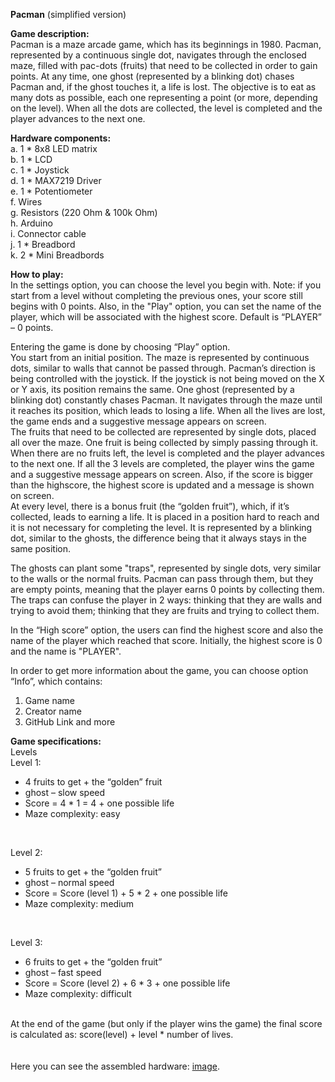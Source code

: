 **Pacman** (simplified version)

**Game description:** <br/>
Pacman is a maze arcade game, which has its beginnings in 1980. Pacman, represented by a continuous single dot, navigates through the enclosed maze, filled with pac-dots (fruits) that need to be collected in order to gain points. At any time, one ghost (represented by a blinking dot) chases Pacman and, if the ghost touches it, a life is lost. The objective is to eat as many dots as possible, each one representing a point (or more, depending on the level). When all the dots are collected, the level is completed and the player advances to the next one.

**Hardware components:** <br/>
a. 1 * 8x8 LED matrix <br/>
b. 1 * LCD <br/>
c. 1 * Joystick<br/>
d. 1 * MAX7219 Driver<br/>
e. 1 * Potentiometer<br/>
f. Wires<br/>
g. Resistors (220 Ohm & 100k Ohm)<br/>
h. Arduino<br/>
i. Connector cable<br/>
j. 1 * Breadbord<br/>
k. 2 * Mini Breadbords<br/> 

**How to play:**<br/>
In the settings option, you can choose the level you begin with. Note: if you start from a level without completing the previous ones, your score still begins with 0 points. Also, in the "Play" option, you can set the name of the player, which will be associated with the highest score. Default is “PLAYER” – 0 points.

Entering the game is done by choosing “Play” option.<br/>
You start from an initial position. The maze is represented by continuous dots, similar to walls that cannot be passed through. Pacman’s direction is being controlled with the joystick. If the joystick is not being moved on the X or Y axis, its position remains the same.
One ghost (represented by a blinking dot) constantly chases Pacman. It navigates through the maze until it reaches its position, which leads to losing a life. When all the lives are lost, the game ends and a suggestive message appears on screen. <br/>
The fruits that need to be collected are represented by single dots, placed all over the maze. One fruit is being collected by simply passing through it. When there are no fruits left, the level is completed and the player advances to the next one. If all the 3 levels are completed, the player wins the game and a suggestive message appears on screen. Also, if the score is bigger than the highscore, the highest score is updated and a message is shown on screen.<br/>
At every level, there is a bonus fruit (the “golden fruit”), which, if it’s collected, leads to earning a life. It is placed in a position hard to reach and it is not necessary for completing the level. It is represented by a blinking dot, similar to the ghosts, the difference being that it always stays in the same position.<br/>

The ghosts can plant some "traps", represented by single dots, very similar to the walls or the normal fruits. Pacman can pass through them, but they are empty points, meaning that the player earns 0 points by collecting them. The traps can confuse the player in 2 ways: thinking that they are walls and trying to avoid them; thinking that they are fruits and trying to collect them.

In the “High score” option, the users can find the highest score and also the name of the player which reached that score. Initially, the highest score is 0 and the name is "PLAYER".<br/>

In order to get more information about the game, you can choose option “Info”, which contains:<br/>
1. Game name
2. Creator name<br/>
3. GitHub Link and more<br/>


**Game specifications:**<br/>
Levels <br/>
Level 1: <br/>
-	4 fruits to get + the “golden” fruit<br/>
-	ghost – slow speed<br/>
-	Score = 4 * 1 = 4 + one possible life<br/>
-	Maze complexity: easy<br/>
<br/>

Level 2: <br/>
-	5 fruits to get + the “golden fruit”<br/>
-	ghost – normal speed<br/>
-	Score = Score (level 1) + 5 * 2 + one possible life<br/>
-	Maze complexity: medium<br/>
<br/>

Level 3: <br/>
-	6 fruits to get + the “golden fruit”<br/>
-	ghost – fast speed<br/>
-	Score = Score (level 2) + 6 * 3 + one possible life<br/>
-	Maze complexity: difficult<br/>
<br/>
At the end of the game (but only if the player wins the game) the final score is calculated as: score(level) + level * number of lives.<br/>
<br/><br/>
Here you can see the assembled hardware: <a href = "https://drive.google.com/open?id=1dNClD-1gMEV0E8NeDF6cGgas-fPp-nel" target = "_blank">image</a>.

